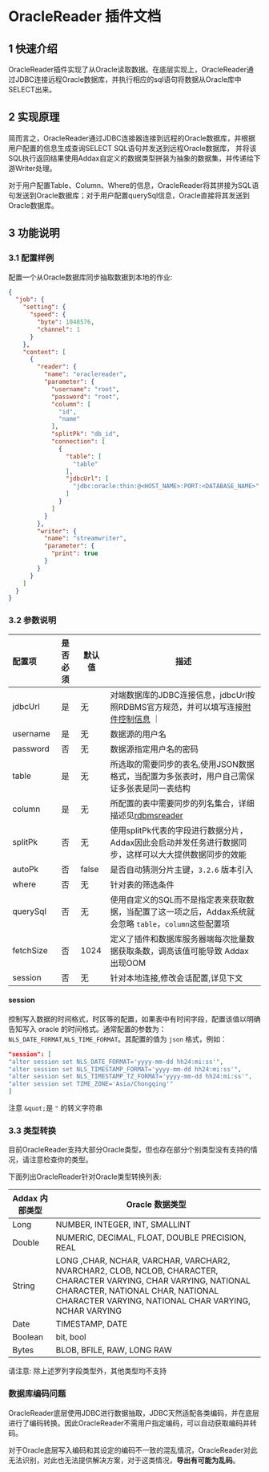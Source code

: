 # OracleReader 插件文档

## 1 快速介绍

OracleReader插件实现了从Oracle读取数据。在底层实现上，OracleReader通过JDBC连接远程Oracle数据库，并执行相应的sql语句将数据从Oracle库中SELECT出来。

## 2 实现原理

简而言之，OracleReader通过JDBC连接器连接到远程的Oracle数据库，并根据用户配置的信息生成查询SELECT SQL语句并发送到远程Oracle数据库， 并将该SQL执行返回结果使用Addax自定义的数据类型拼装为抽象的数据集，并传递给下游Writer处理。

对于用户配置Table、Column、Where的信息，OracleReader将其拼接为SQL语句发送到Oracle数据库；对于用户配置querySql信息，Oracle直接将其发送到Oracle数据库。

## 3 功能说明

### 3.1 配置样例

配置一个从Oracle数据库同步抽取数据到本地的作业:

```json
{
  "job": {
    "setting": {
      "speed": {
        "byte": 1048576,
        "channel": 1
      }
    },
    "content": [
      {
        "reader": {
          "name": "oraclereader",
          "parameter": {
            "username": "root",
            "password": "root",
            "column": [
              "id",
              "name"
            ],
            "splitPk": "db_id",
            "connection": [
              {
                "table": [
                  "table"
                ],
                "jdbcUrl": [
                  "jdbc:oracle:thin:@<HOST_NAME>:PORT:<DATABASE_NAME>"
                ]
              }
            ]
          }
        },
        "writer": {
          "name": "streamwriter",
          "parameter": {
            "print": true
          }
        }
      }
    ]
  }
}
```

### 3.2 参数说明

| 配置项    | 是否必须 | 默认值 | 描述                                                                                                                                                                        |
| :-------- | :------: | ------ | --------------------------------------------------------------------------------------------------------------------------------------------------------------------------- |
| jdbcUrl   |    是    | 无     | 对端数据库的JDBC连接信息，jdbcUrl按照RDBMS官方规范，并可以填写连接[附件控制信息](http://www.oracle.com/technetwork/database/enterprise-edition/documentation/index.html) ｜ |
| username  |    是    | 无     | 数据源的用户名                                                                                                                                                              |
| password  |    否    | 无     | 数据源指定用户名的密码                                                                                                                                                      |
| table     |    是    | 无     | 所选取的需要同步的表名,使用JSON数据格式，当配置为多张表时，用户自己需保证多张表是同一表结构                                                                                 |
| column    |    是    | 无     | 所配置的表中需要同步的列名集合，详细描述见[rdbmsreader](rdbmsreader.md)                                                                                                     |
| splitPk   |    否    | 无     | 使用splitPk代表的字段进行数据分片，Addax因此会启动并发任务进行数据同步，这样可以大大提供数据同步的效能                                                                      |
| autoPk    |    否    | false | 是否自动猜测分片主键，`3.2.6` 版本引入 |
| where     |    否    | 无     | 针对表的筛选条件                                                                                                                                                            |
| querySql  |    否    | 无     | 使用自定义的SQL而不是指定表来获取数据，当配置了这一项之后，Addax系统就会忽略 `table`，`column`这些配置项                                                                    |
| fetchSize |    否    | 1024   | 定义了插件和数据库服务器端每次批量数据获取条数，调高该值可能导致 Addax 出现OOM                                                                                              |
| session   |    否    | 无     | 针对本地连接,修改会话配置,详见下文                                                                                                                                          |

#### session

控制写入数据的时间格式，时区等的配置，如果表中有时间字段，配置该值以明确告知写入 oracle 的时间格式。通常配置的参数为：`NLS_DATE_FORMAT`,`NLS_TIME_FORMAT`。其配置的值为 `json` 格式，例如：

```json
"session": [
"alter session set NLS_DATE_FORMAT='yyyy-mm-dd hh24:mi:ss'",
"alter session set NLS_TIMESTAMP_FORMAT='yyyy-mm-dd hh24:mi:ss'",
"alter session set NLS_TIMESTAMP_TZ_FORMAT='yyyy-mm-dd hh24:mi:ss'",
"alter session set TIME_ZONE='Asia/Chongqing'"
]
```

注意 `&quot;`是 `"` 的转义字符串

### 3.3 类型转换

目前OracleReader支持大部分Oracle类型，但也存在部分个别类型没有支持的情况，请注意检查你的类型。

下面列出OracleReader针对Oracle类型转换列表:

| Addax 内部类型 | Oracle 数据类型                                                                                                                                                                                               |
| -------------- | ------------------------------------------------------------------------------------------------------------------------------------------------------------------------------------------------------------- |
| Long           | NUMBER, INTEGER, INT, SMALLINT                                                                                                                                                                                |
| Double         | NUMERIC, DECIMAL, FLOAT, DOUBLE PRECISION, REAL                                                                                                                                                               |
| String         | LONG ,CHAR, NCHAR, VARCHAR, VARCHAR2, NVARCHAR2, CLOB, NCLOB, CHARACTER, CHARACTER VARYING, CHAR VARYING, NATIONAL CHARACTER, NATIONAL CHAR, NATIONAL CHARACTER VARYING, NATIONAL CHAR VARYING, NCHAR VARYING |
| Date           | TIMESTAMP, DATE                                                                                                                                                                                               |
| Boolean        | bit, bool                                                                                                                                                                                                     |
| Bytes          | BLOB, BFILE, RAW, LONG RAW                                                                                                                                                                                    |

请注意: 除上述罗列字段类型外，其他类型均不支持

### 数据库编码问题

OracleReader底层使用JDBC进行数据抽取，JDBC天然适配各类编码，并在底层进行了编码转换。因此OracleReader不需用户指定编码，可以自动获取编码并转码。

对于Oracle底层写入编码和其设定的编码不一致的混乱情况，OracleReader对此无法识别，对此也无法提供解决方案，对于这类情况，**导出有可能为乱码**。
